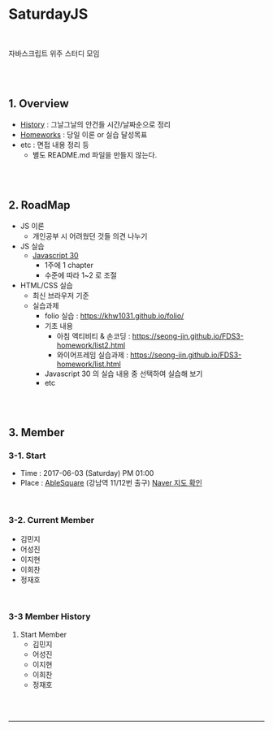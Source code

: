 # SaturdayJS

<br>

자바스크립트 위주 스터디 모임

<br><br>





## 1. Overview



- [History](./history/README.md) : 그날그날의 안건들 시간/날짜순으로 정리
- [Homeworks](./homeworks/README.md) : 당일 이론 or 실습 달성목표
- etc : 면접 내용 정리 등
  - 별도 README.md 파일을 만들지 않는다.




<br><br>





## 2. RoadMap



- JS 이론
  - 개인공부 시 어려웠던 것들 의견 나누기
- JS 실습
  - [Javascript 30](https://javascript30.com/)
    - 1주에 1 chapter
    - 수준에 따라 1~2 로 조절
- HTML/CSS 실습
  - 최신 브라우저 기준
  - 실습과제
    - folio 실습 : https://khw1031.github.io/folio/
    - 기초 내용 
      - 아침 엑티비티 & 손코딩 : https://seong-jin.github.io/FDS3-homework/list2.html
      - 와이어프레임 실습과제 : https://seong-jin.github.io/FDS3-homework/list.html
    - Javascript 30 의 실습 내용 중 선택하여 실습해 보기
    - etc



<br><br>



## 3. Member



### 3-1. Start

* Time : 2017-06-03 (Saturday) PM 01:00
* Place : [AbleSquare](http://www.ablesquare.com/main_.do) (강남역 11/12번 출구) [Naver 지도 확인](http://naver.me/5U74woTJ)




<br>



### 3-2. Current Member

* 김민지
* 어성진
* 이지현
* 이희찬
* 정재호




<br>



### 3-3 Member History

1. Start Member
   * 김민지
   * 어성진
   * 이지현
   * 이희찬
   * 정재호








<br><br>

---

<br>





